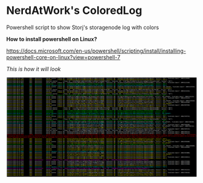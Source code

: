 # NerdAtWork's ColoredLog

Powershell script to show Storj's storagenode log with colors

**How to install powershell on Linux?**

https://docs.microsoft.com/en-us/powershell/scripting/install/installing-powershell-core-on-linux?view=powershell-7

_This is how it will look_

![outout](https://github.com/nerdatwork/Nerdatwork-s-ColoredLog/blob/master/colored%20storj%20output.png)
